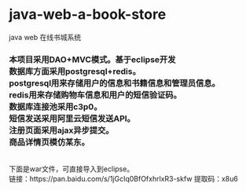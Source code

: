# java-web-a-book-store
java web 在线书城系统
<h3>本项目采用DAO+MVC模式。基于eclipse开发</br>
数据库方面采用postgresql+redis。</br>
postgresql用来存储用户的信息和书籍信息和管理员信息。</br>
redis用来存储购物车信息和用户的短信验证码。</br>
数据库连接池采用c3p0。</br>
短信发送采用阿里云短信发送API。</br>
注册页面采用ajax异步提交。</br>
商品详情页模仿某东。</h3></br>
下面是war文件，可直接导入到eclipse。</br>
链接：https://pan.baidu.com/s/1jGcIq0BfOfxhrlxR3-skfw 
提取码：x8u6 


